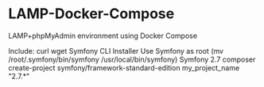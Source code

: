 # LAMP-Docker-Compose
LAMP+phpMyAdmin environment using Docker Compose

Include:
curl
wget
Symfony CLI Installer
  Use Symfony as root (mv /root/.symfony/bin/symfony /usr/local/bin/symfony)
Symfony 2.7
  composer create-project symfony/framework-standard-edition my_project_name "2.7.*"
